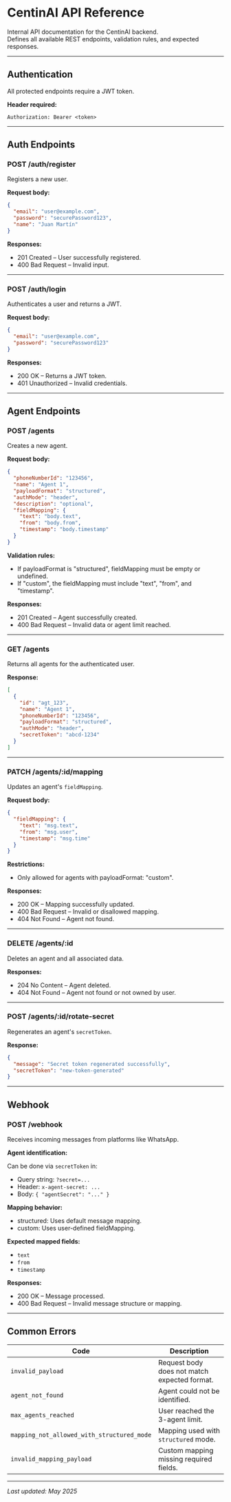 # CentinAI API Reference

Internal API documentation for the CentinAI backend.  
Defines all available REST endpoints, validation rules, and expected responses.

---

## Authentication

All protected endpoints require a JWT token.

**Header required:**

```
Authorization: Bearer <token>
```

---

## Auth Endpoints

### POST /auth/register

Registers a new user.

**Request body:**

```json
{
  "email": "user@example.com",
  "password": "securePassword123",
  "name": "Juan Martín"
}
```

**Responses:**

- 201 Created – User successfully registered.
- 400 Bad Request – Invalid input.

---

### POST /auth/login

Authenticates a user and returns a JWT.

**Request body:**

```json
{
  "email": "user@example.com",
  "password": "securePassword123"
}
```

**Responses:**

- 200 OK – Returns a JWT token.
- 401 Unauthorized – Invalid credentials.

---

## Agent Endpoints

### POST /agents

Creates a new agent.

**Request body:**

```json
{
  "phoneNumberId": "123456",
  "name": "Agent 1",
  "payloadFormat": "structured",
  "authMode": "header",
  "description": "optional",
  "fieldMapping": {
    "text": "body.text",
    "from": "body.from",
    "timestamp": "body.timestamp"
  }
}
```

**Validation rules:**

- If payloadFormat is "structured", fieldMapping must be empty or undefined.
- If "custom", the fieldMapping must include "text", "from", and "timestamp".

**Responses:**

- 201 Created – Agent successfully created.
- 400 Bad Request – Invalid data or agent limit reached.

---

### GET /agents

Returns all agents for the authenticated user.

**Response:**

```json
[
  {
    "id": "agt_123",
    "name": "Agent 1",
    "phoneNumberId": "123456",
    "payloadFormat": "structured",
    "authMode": "header",
    "secretToken": "abcd-1234"
  }
]
```

---

### PATCH /agents/:id/mapping

Updates an agent's `fieldMapping`.

**Request body:**

```json
{
  "fieldMapping": {
    "text": "msg.text",
    "from": "msg.user",
    "timestamp": "msg.time"
  }
}
```

**Restrictions:**

- Only allowed for agents with payloadFormat: "custom".

**Responses:**

- 200 OK – Mapping successfully updated.
- 400 Bad Request – Invalid or disallowed mapping.
- 404 Not Found – Agent not found.

---

### DELETE /agents/:id

Deletes an agent and all associated data.

**Responses:**

- 204 No Content – Agent deleted.
- 404 Not Found – Agent not found or not owned by user.

---

### POST /agents/:id/rotate-secret

Regenerates an agent's `secretToken`.

**Response:**

```json
{
  "message": "Secret token regenerated successfully",
  "secretToken": "new-token-generated"
}
```

---

## Webhook

### POST /webhook

Receives incoming messages from platforms like WhatsApp.

**Agent identification:**

Can be done via `secretToken` in:

- Query string: `?secret=...`
- Header: `x-agent-secret: ...`
- Body: `{ "agentSecret": "..." }`

**Mapping behavior:**

- structured: Uses default message mapping.
- custom: Uses user-defined fieldMapping.

**Expected mapped fields:**

- `text`
- `from`
- `timestamp`

**Responses:**

- 200 OK – Message processed.
- 400 Bad Request – Invalid message structure or mapping.

---

## Common Errors

| Code                                       | Description                                  |
| ------------------------------------------ | -------------------------------------------- |
| `invalid_payload`                          | Request body does not match expected format. |
| `agent_not_found`                          | Agent could not be identified.               |
| `max_agents_reached`                       | User reached the 3-agent limit.              |
| `mapping_not_allowed_with_structured_mode` | Mapping used with `structured` mode.         |
| `invalid_mapping_payload`                  | Custom mapping missing required fields.      |

---

_Last updated: May 2025_
